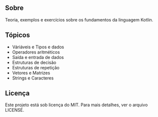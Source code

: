## Sobre
Teoria, exemplos e exercícios sobre os fundamentos da linguagem Kotlin.

## Tópicos
* Váriáveis e Tipos e dados
* Operadores aritméticos
* Saída e entrada de dados
* Estruturas de decisão
* Estruturas de repetição
* Vetores e Matrizes
* Strings e Caracteres

## Licença
Este projeto está sob licença do MIT. Para mais detalhes, ver o arquivo LICENSE.
